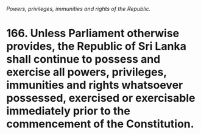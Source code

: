 *Powers, privileges, immunities and rights of the Republic.*

# 166. Unless Parliament otherwise provides, the Republic of Sri Lanka shall continue to possess and exercise all powers, privileges, immunities and rights whatsoever possessed, exercised or exercisable immediately prior to the commencement of the Constitution.
